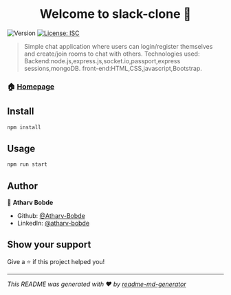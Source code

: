 <h1 align="center">Welcome to slack-clone 👋</h1>
<p>
  <img alt="Version" src="https://img.shields.io/badge/version-1.0.0-blue.svg?cacheSeconds=2592000" />
  <a href="#" target="_blank">
    <img alt="License: ISC" src="https://img.shields.io/badge/License-ISC-yellow.svg" />
  </a>
</p>

> Simple chat application where users can login/register themselves and create/join rooms to chat with others.
Technologies used:
  Backend:node.js,express.js,socket.io,passport,express sessions,mongoDB.
  front-end:HTML,CSS,javascript,Bootstrap.

### 🏠 [Homepage](https://flack-ab.herokuapp.com/)

## Install

```sh
npm install
```

## Usage

```sh
npm run start
```

## Author

👤 **Atharv Bobde**

* Github: [@Atharv-Bobde](https://github.com/Atharv-Bobde)
* LinkedIn: [@atharv-bobde](https://linkedin.com/in/atharv-bobde-848737192)

## Show your support

Give a ⭐️ if this project helped you!

***
_This README was generated with ❤️ by [readme-md-generator](https://github.com/kefranabg/readme-md-generator)_